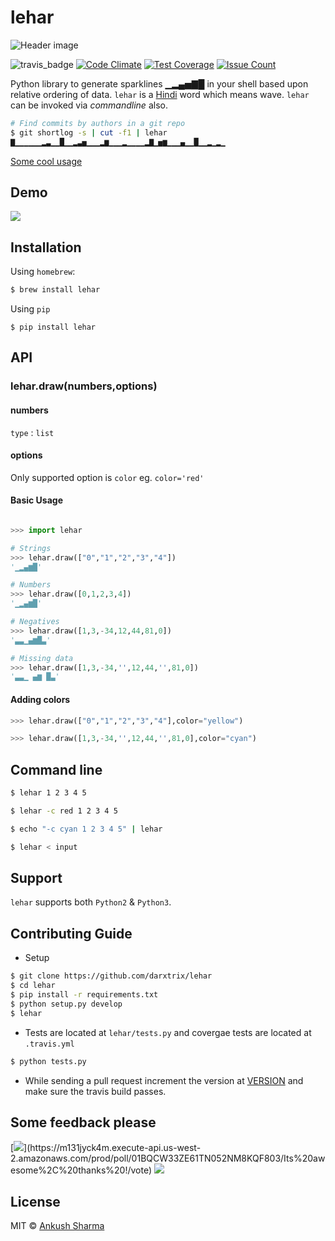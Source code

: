 lehar
=====

![Header image](docs/header.png)

![travis_badge](https://travis-ci.org/darxtrix/lehar.svg?branch=master) [![Code Climate](https://codeclimate.com/github/darxtrix/lehar/badges/gpa.svg)](https://codeclimate.com/github/darxtrix/lehar) [![Test Coverage](https://codeclimate.com/github/darxtrix/lehar/badges/coverage.svg)](https://codeclimate.com/github/darxtrix/lehar/coverage) [![Issue Count](https://codeclimate.com/github/darxtrix/lehar/badges/issue_count.svg)](https://codeclimate.com/github/darxtrix/lehar)

Python library to generate sparklines ▁▂▄▅▇█ in your shell based upon relative ordering of data. `lehar` is a [Hindi](https://en.wikipedia.org/wiki/Hindi) word which means wave. `lehar` can be invoked via *commandline* also.

```Bash
# Find commits by authors in a git repo
$ git shortlog -s | cut -f1 | lehar
▇▁▁▁▁▁▁▂▃▁▁█▁▁▂▃▅▁▁▁▂▆▁▁▁▂▁▁▁▁▂▇▁▅▆▁▁▁▄▁▁█▁▁▂▁▂▁
```
[Some cool usage](https://github.com/holman/spark/wiki/Wicked-Cool-Usage)

## Demo

<a href="https://asciinema.org/a/vvtuqfiG5bOkc5ybMvAXf4bsM" target="_blank"><img src="https://asciinema.org/a/vvtuqfiG5bOkc5ybMvAXf4bsM.png" /></a>


## Installation

Using `homebrew`:
```Bash
$ brew install lehar 
```

Using `pip`
```
$ pip install lehar
```

## API

### lehar.draw(numbers,options)

#### numbers
`type` : `list`

#### options
Only supported option is `color`
eg. `color='red'`

#### Basic Usage

```Python

>>> import lehar

# Strings
>>> lehar.draw(["0","1","2","3","4"])
'▁▂▄▆█'

# Numbers
>>> lehar.draw([0,1,2,3,4])
'▁▂▄▆█'

# Negatives
>>> lehar.draw([1,3,-34,12,44,81,0])
'▃▃▁▄▆█▃'

# Missing data
>>> lehar.draw([1,3,-34,'',12,44,'',81,0])
'▃▃▁ ▄▆ █▃'
```

#### Adding colors 

```Python
>>> lehar.draw(["0","1","2","3","4"],color="yellow")

>>> lehar.draw([1,3,-34,'',12,44,'',81,0],color="cyan")

```

## Command line 

```Bash
$ lehar 1 2 3 4 5

$ lehar -c red 1 2 3 4 5

$ echo "-c cyan 1 2 3 4 5" | lehar

$ lehar < input
```

## Support
`lehar` supports both `Python2` & `Python3`.

## Contributing Guide
- Setup
```Bash
$ git clone https://github.com/darxtrix/lehar
$ cd lehar 
$ pip install -r requirements.txt
$ python setup.py develop
$ lehar 
```

- Tests are located at `lehar/tests.py` and covergae tests are located at `.travis.yml`
```Bash
$ python tests.py
```

- While sending a pull request increment the version at [VERSION](https://github.com/darxtrix/lehar/blob/master/lehar/VERSION) and make sure the travis build passes.

## Some feedback please

[![](https://m131jyck4m.execute-api.us-west-2.amazonaws.com/prod/poll/01BQCW33ZE61TN052NM8KQF803/Its%20awesome%2C%20thanks%20!)](https://m131jyck4m.execute-api.us-west-2.amazonaws.com/prod/poll/01BQCW33ZE61TN052NM8KQF803/Its%20awesome%2C%20thanks%20!/vote)
[![](https://m131jyck4m.execute-api.us-west-2.amazonaws.com/prod/poll/01BQCW33ZE61TN052NM8KQF803/Needs%20more%20improvement)](https://m131jyck4m.execute-api.us-west-2.amazonaws.com/prod/poll/01BQCW33ZE61TN052NM8KQF803/Needs%20more%20improvement/vote)

## License

MIT © [Ankush Sharma](http://github.com/darxtrix)
